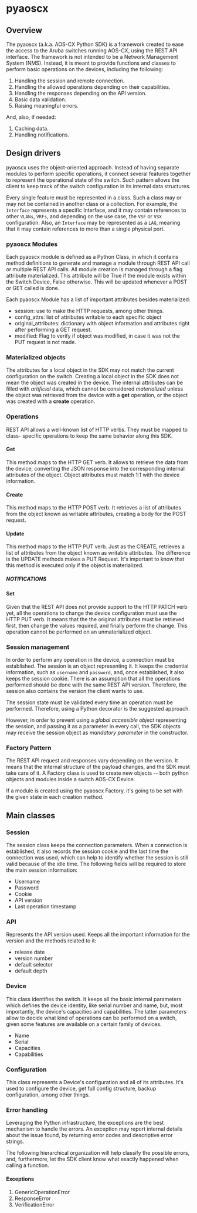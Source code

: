 # pyaoscx

## Overview

The pyaoscx (a.k.a. AOS-CX Python SDK) is a framework created to ease the access to
the Aruba switches running AOS-CX, using the REST API interface. The framework is
not intended to be a Network Management System (NMS). Instead, it is meant to
provide functions and classes to perform basic operations on the devices,
including the following:

1. Handling the session and remote connection.
1. Handling the allowed operations depending on their capabilities.
1. Handling the responses depending on the API version.
1. Basic data validation.
1. Raising meaningful errors.

And, also, if needed:

1. Caching data.
1. Handling notifications.

## Design drivers

pyaoscx uses the object-oriented approach. Instead of having separate modules to
perform specific operations, it connect several features together to represent
the operational state of the switch. Such pattern allows the client to keep track
of the switch configuration in its internal data structures.


Every single feature must be represented in a class. Such a class may or may not
be contained in another class or a collection. For example, the `Interface`
represents a specific Interface, and it may contain references to other `VLANs`, `VRFs`,
and depending on the use case, the `VSF` or `VSX` configuration. Also, an
`Interface` may be represented as a `LAG`, meaning that it may contain
references to more than a single physical port.

### pyaoscx Modules
Each pyaoscx module is defined as a Python Class,  in which it contains method 
definitions to generate and manage a module through  REST API call or multiple 
REST API calls. All module creation is managed through a flag attribute materialized. 
This attribute will be True if the module exists within the Switch Device, False otherwise. 
This will be updated whenever a POST or GET called is done.
 
Each pyaoscx Module has a list of important attributes besides materialized:
* session: use to make the HTTP requests, among other things.
* config_attrs: list of attributes writable to each specific object
* original_attributes: dictionary with object information and attributes right
    after performing a GET request. 
* modified: Flag to verify if object was modified, in case it was not the PUT 
    request is not made.

### Materialized objects

The attributes for a local object in the SDK may not match the current configuration on the switch.
Creating a local object in the SDK does not mean the object was created in the device.
The internal attributes can be filled with _artificial_ data, which cannot be
considered _materialized_ unless the object was retrieved from the device with
a __get__ operation, or the object was created with a __create__ operation.

### Operations

REST API allows a well-known list of HTTP verbs. They must be mapped to class-
specific operations to keep the same behavior along this SDK.

#### Get

This method maps to the HTTP GET verb. It allows to retrieve the data from the
device, converting the JSON response into the corresponding internal attributes
of the object. Object attributes must match 1:1 with the device information.

#### Create

This method maps to the HTTP POST verb. It retrieves a list of attributes from 
the object known as writable attributes, creating a body for the
POST request.

#### Update

This method maps to the HTTP PUT verb. Just as the CREATE, retrieves a list of
attributes from the object known as writable attributes. The difference
is the UPDATE methods makes a PUT Request. It's important to know that this method
is executed only if the object is materialized.

##### NOTIFICATIONS

#### Set

Given that the REST API does not provide support to the HTTP PATCH verb yet, all
the operations to change the device configuration must use the HTTP PUT verb.
It means that the the original attributes must be retrieved first, then change
the values required, and finally perform the change. This operation cannot be
performed on an unmaterialized object.


### Session management

In order to perform any operation in the device, a connection must be
established. The session is an object representing it. It keeps the credential
information, such as `username` and `password`, and, once established, it also
keeps the session cookie. There is an assumption that all the operations
performed should be done with the same REST API version. Therefore, the session
 also contains the version the client wants to use.

The session state must be validated every time an operation must be performed.
Therefore, using a Python decorator is the suggested approach.

However, in order to prevent using a _global accessible object_ representing
the session, and passing it as a parameter in every call, the SDK objects may
receive the session object as _mandatory parameter_ in the constructor.

### Factory Pattern

The REST API request and responses vary depending on the version. It means that
the internal structure of the payload changes, and the SDK must take care of it.
A Factory class is used to create new objects -- both python objects and modules
inside a switch AOS-CX Device.

If a module is created using the pyaoscx Factory, it's going to be set with the given
state in each creation method. 

## Main classes

### Session

The session class keeps the connection parameters. When a connection is established,
it also records the session cookie and the last time the connection was used, which
can help to identify whether the session is still valid because of the idle time.
The following fields will be required to store the main session information:

* Username
* Password
* Cookie
* API version
* Last operation timestamp

### API

Represents the API version used. Keeps all the important information
for the version and the methods related to it:

* release date
* version number
* default selector
* default depth


### Device

This class identifies the switch. It keeps all the basic internal parameters
which defines the device identity, like serial number and name, but, most importantly,
the device's capacities and capabilities. The latter parameters allow to decide
what kind of operations can be performed on a switch, given some features are
available on a certain family of devices.

* Name
* Serial
* Capacities
* Capabilities

### Configuration

This class represents a Device's configuration and all of its attributes. It's used to
configure the device, get full config structure, backup configuration, among other things.


### Error handling

Leveraging the Python infrastructure, the exceptions are the best
mechanism to handle the errors. An exception may report internal details
about the issue found, by returning error codes and descriptive error strings.

The following hierarchical organization will help classify the possible errors,
and, furthermore, let the SDK client know what exactly happened when calling
a function.

#### Exceptions

1. GenericOperationError
2. ResponseError
3. VerificationError
